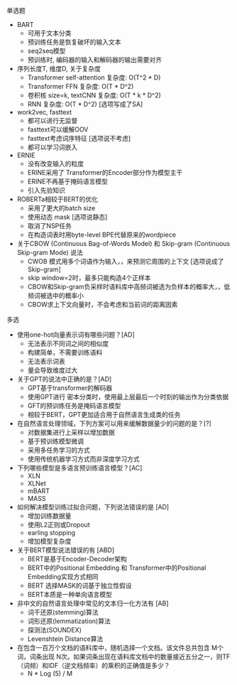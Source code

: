 
单选题

- BART
    - 可用于文本分类
    - 预训练任务是恢复破坏的输入文本
    - seq2seq模型
    - 预训练时, 编码器的输入和解码器的输出需要对齐
- 序列长度T, 维度D, 关于复杂度
    - Transformer self-attention 复杂度: O(T^2 * D)
    - Transformer FFN 复杂度: O(T * D^2)
    - 卷积核 size=k, textCNN 复杂度: O(T * k * D^2)
    - RNN 复杂度: O(T * D^2) [选项写成了SA]
- work2vec, fasttext 
    - 都可以进行无监督
    - fasttext可以缓解OOV
    - fasttext考虑词序特征 [选项说不考虑]
    - 都可以学习词嵌入
- ERNIE
    - 没有改变输入的粒度
    - ERINE采用了 Transformer的Encoder部分作为模型主干
    - ERINE不再基于掩码语言模型
    - 引入先验知识
- ROBERTa相较于BERT的优化
    - 采用了更大的batch size
    - 使用动态 mask [选项说静态]
    - 取消了NSP任务
    - 在构造词表时用byte-level BPE代替原来的wordpiece
- 关于CBOW (Continuous Bag-of-Words Model) 和 Skip-gram (Continuous Skip-gram Mode) 说法
    - CWOB 模式用多个词语作为输入，，来预测它周围的上下文 [选项说成了Skip-gram]
    - skip window=2时，最多只能构造4个正样本
    - CBOW和Skip-gram负采样时语料库中高频词被选为负样本的概率大，，低频词被选中的概率小
    - CBOW求上下文向量时，不会考虑和当前词的距离因素

多选

- 使用one-hot向量表示词有哪些问题？[AD]
    - 无法表示不同词之间的相似度
    - 构建简单，不需要训练语料
    - 无法表示词表
    - 量会导致维度过大
- 关于GPT的说法中正确的是？[AD]
    - GPT基于transformer的解码器
    - 使用GPT进行 密本分类时，使用最上层最后一个时刻的输出作为分类依据
    - GFT的预训练任务是掩码语言模型
    - 相较于BERT，GPT更加适合用于自然语言生成类的任务
- 在自然语言处理领域，下列方案可以用来缓解数据量少的问题的是？[?]
    - 对数据集进行上采样以增加数据
    - 基于预训练模型微调
    - 采用多任务学习的方式
    - 使用传统机器学习方式而非深度学习方式
- 下列哪些模型是多语言预训练语言模型？[AC]
    - XLN
    - XLNet
    - mBART
    - MASS
- 如何解决模型训练过拟合问题，下列说法错误的是 [AD]
    - 增加训练数据量
    - 使用L2正则或Dropout
    - earling stopping
    - 增加模型复杂度
- 关于BERT模型说法错误的有 [ABD]
    - BERT是基于Encoder-Decoder架构
    - BERT中的Positional Embedding 和 Transformer中的Positional Embedding实现方式相同
    - BERT 选择MASK的词基于独立性假设
    - BERT本质是一种单向语言模型
- 非中文的自然语言处理中常见的文本归一化方法有 [AB]
    - 词干还原(stemming)算法
    - 词形还原(lemmatization)算法
    - 探测法(SOUNDEX)
    - Levenshtein Distance算法
- 在包含一百万个文档的语料库中，随机选择一个文档。该文件总共包含 M个词，词条出现 N次。如果词条出现在语料库文档中的数量接近五分之一，则TF（词频）和IDF（逆文档频率）的乘积的正确值是多少？
    - N * Log (5) / M
